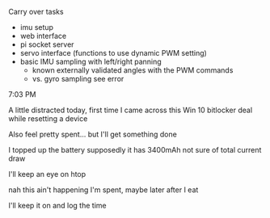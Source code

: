 Carry over tasks
- imu setup
- web interface
- pi socket server
- servo interface (functions to use dynamic PWM setting)
- basic IMU sampling with left/right panning
  - known externally validated angles with the PWM commands
  - vs. gyro sampling see error

7:03 PM

A little distracted today, first time I came across this Win 10 bitlocker deal while resetting a device

Also feel pretty spent... but I'll get something done

I topped up the battery supposedly it has 3400mAh not sure of total current draw

I'll keep an eye on htop

nah this ain't happening I'm spent, maybe later after I eat

I'll keep it on and log the time